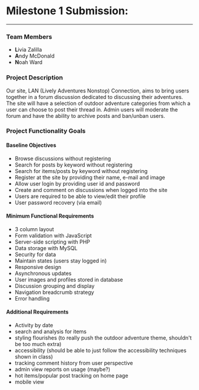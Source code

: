 # Milestone 1 Submission:
<hr/>

### Team Members
- **L**ivia Zalilla
- **A**ndy McDonald
- **N**oah Ward

### Project Description
Our site, LAN (Lively Adventures Nonstop) Connection, aims to bring users together in a forum discussion dedicated to discussing their adventures.
The site will have a selection of outdoor adventure categories from which a user can choose to post their thread in. Admin users will moderate the forum and have the ability to archive posts and ban/unban users.

### Project Functionality Goals

#### Baseline Objectives
- Browse discussions without registering
- Search for posts by keyword without registering
- Search for items/posts by keyword without registering
- Register at the site by providing their name, e-mail and image
- Allow user login by providing user id and password
- Create and comment on discussions when logged into the site
- Users are required to be able to view/edit their profile
- User password recovery (via email)

#### Minimum Functional Requirements
- 3 column layout
- Form validation with JavaScript
- Server-side scripting with PHP
- Data storage with MySQL
- Security for data
- Maintain states (users stay logged in)
- Responsive design
- Asynchronous updates
- User images and profiles stored in database
- Discussion grouping and display
- Navigation breadcrumb strategy
- Error handling
#### Additional Requirements
- Activity by date
- search and analysis for items 
- styling flourishes (to really push the outdoor adventure theme, shouldn't be too much extra) 
- accessibility (should be able to just follow the accessibility techniques shown in class)
- tracking comment history from user perspective 
- admin view reports on usage (maybe?)
- hot items/popular post tracking on home page
- mobile view
